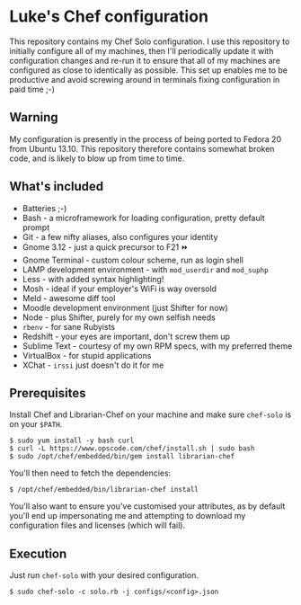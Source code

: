 Luke's Chef configuration
=========================

This repository contains my Chef Solo configuration. I use this repository to
initially configure all of my machines, then I'll periodically update it with
configuration changes and re-run it to ensure that all of my machines are
configured as close to identically as possible. This set up enables me to be
productive and avoid screwing around in terminals fixing configuration in paid
time ;-)

Warning
-------

My configuration is presently in the process of being ported to Fedora 20 from
Ubuntu 13.10. This repository therefore contains somewhat broken code, and is
likely to blow up from time to time.

What's included
---------------

* Batteries ;-)
* Bash - a microframework for loading configuration, pretty default prompt
* Git - a few nifty aliases, also configures your identity
* Gnome 3.12  - just a quick precursor to F21 :fast_forward:
* Gnome Terminal - custom colour scheme, run as login shell
* LAMP development environment - with ```mod_userdir``` and ```mod_suphp```
* Less - with added syntax highlighting!
* Mosh - ideal if your employer's WiFi is way oversold
* Meld - awesome diff tool
* Moodle development environment (just Shifter for now)
* Node - plus Shifter, purely for my own selfish needs
* ```rbenv``` - for sane Rubyists
* Redshift - your eyes are important, don't screw them up
* Sublime Text - courtesy of my own RPM specs, with my preferred theme
* VirtualBox - for stupid applications
* XChat - ```irssi``` just doesn't do it for me

Prerequisites
-------------

Install Chef and Librarian-Chef on your machine and make sure ```chef-solo```
is on your ```$PATH```.

    $ sudo yum install -y bash curl
    $ curl -L https://www.opscode.com/chef/install.sh | sudo bash
    $ sudo /opt/chef/embedded/bin/gem install librarian-chef

You'll then need to fetch the dependencies:

    $ /opt/chef/embedded/bin/librarian-chef install

You'll also want to ensure you've customised your attributes, as by default
you'll end up impersonating me and attempting to download my configuration files
and licenses (which will fail).

Execution
---------

Just run ```chef-solo``` with your desired configuration.

    $ sudo chef-solo -c solo.rb -j configs/<config>.json
